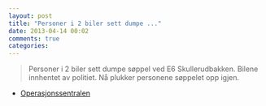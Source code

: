 ```yaml
---
layout: post
title: "Personer i 2 biler sett dumpe ..."
date: 2013-04-14 00:02
comments: true
categories: 
---
```

> Personer i 2 biler sett dumpe søppel ved E6 Skullerudbakken. Bilene innhentet av politiet. Nå plukker personene søppelet opp igjen.
- [Operasjonssentralen](http://twitter.com/oslopolitiops/statuses/323511697665048576)
